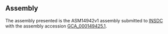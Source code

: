 

Assembly
--------

The assembly presented is the ASM14942v1 assembly submitted to
[INSDC](http://www.insdc.org) with the assembly accession
[GCA\_000149425.1](http://www.ebi.ac.uk/ena/data/view/GCA_000149425.1).
